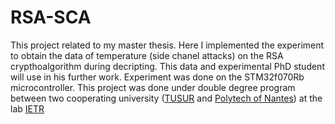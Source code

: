 # RSA-SCA
This project related to my master thesis. 
Here I implemented the experiment to obtain the data of temperature (side chanel attacks) on the RSA crypthoalgorithm during decripting.
This data and experimental PhD student will use in his further work.
Experiment was done on the STM32f070Rb microcontroller.
This project was done under double degree program between two cooperating university ([TUSUR](https://tusur.ru/en) and [Polytech of Nantes](https://polytech.univ-nantes.fr)) at the lab [IETR](https://www.ietr.fr/)
